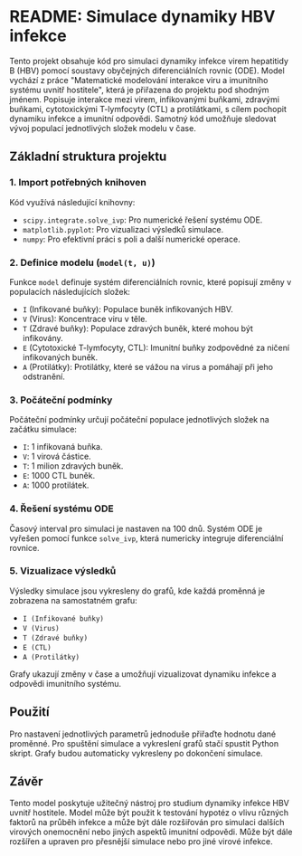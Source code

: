 # README: Simulace dynamiky HBV infekce

Tento projekt obsahuje kód pro simulaci dynamiky infekce virem hepatitidy B (HBV) pomocí soustavy obyčejných diferenciálních rovnic (ODE). Model vychází z práce "Matematické modelování interakce viru a imunitního systému uvnitř hostitele", která je přiřazena do projektu pod shodným jménem. Popisuje interakce mezi virem, infikovanými buňkami, zdravými buňkami, cytotoxickými T-lymfocyty (CTL) a protilátkami, s cílem pochopit dynamiku infekce a imunitní odpovědi. Samotný kód umožňuje sledovat vývoj populací jednotlivých složek modelu v čase.

## Základní struktura projektu

### 1. Import potřebných knihoven
Kód využívá následující knihovny:
- `scipy.integrate.solve_ivp`: Pro numerické řešení systému ODE.
- `matplotlib.pyplot`: Pro vizualizaci výsledků simulace.
- `numpy`: Pro efektivní práci s poli a další numerické operace.

### 2. Definice modelu (`model(t, u)`)
Funkce `model` definuje systém diferenciálních rovnic, které popisují změny v populacích následujících složek:
- `I` (Infikované buňky): Populace buněk infikovaných HBV.
- `V` (Virus): Koncentrace viru v těle.
- `T` (Zdravé buňky): Populace zdravých buněk, které mohou být infikovány.
- `E` (Cytotoxické T-lymfocyty, CTL): Imunitní buňky zodpovědné za ničení infikovaných buněk.
- `A` (Protilátky): Protilátky, které se vážou na virus a pomáhají při jeho odstranění.

### 3. Počáteční podmínky
Počáteční podmínky určují počáteční populace jednotlivých složek na začátku simulace:
- `I`: 1 infikovaná buňka.
- `V`: 1 virová částice.
- `T`: 1 milion zdravých buněk.
- `E`: 1000 CTL buněk.
- `A`: 1000 protilátek.

### 4. Řešení systému ODE
Časový interval pro simulaci je nastaven na 100 dnů. Systém ODE je vyřešen pomocí funkce `solve_ivp`, která numericky integruje diferenciální rovnice.

### 5. Vizualizace výsledků
Výsledky simulace jsou vykresleny do grafů, kde každá proměnná je zobrazena na samostatném grafu:
- `I (Infikované buňky)`
- `V (Virus)`
- `T (Zdravé buňky)`
- `E (CTL)`
- `A (Protilátky)`

Grafy ukazují změny v čase a umožňují vizualizovat dynamiku infekce a odpovědi imunitního systému.

## Použití
Pro nastavení jednotlivých parametrů jednoduše přiřaďte hodnotu dané proměnné.
Pro spuštění simulace a vykreslení grafů stačí spustit Python skript. Grafy budou automaticky vykresleny po dokončení simulace. 

## Závěr
Tento model poskytuje užitečný nástroj pro studium dynamiky infekce HBV uvnitř hostitele. Model může být použit k testování hypotéz o vlivu různých faktorů na průběh infekce a může být dále rozšiřován pro simulaci dalších virových onemocnění nebo jiných aspektů imunitní odpovědi. Může být dále rozšířen a upraven pro přesnější simulace nebo pro jiné virové infekce.
